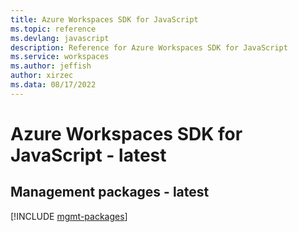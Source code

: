 ```yaml
---
title: Azure Workspaces SDK for JavaScript
ms.topic: reference
ms.devlang: javascript
description: Reference for Azure Workspaces SDK for JavaScript
ms.service: workspaces
ms.author: jeffish
author: xirzec
ms.data: 08/17/2022
---
```

# Azure Workspaces SDK for JavaScript - latest

## Management packages - latest
[!INCLUDE [mgmt-packages](workspaces-mgmt-index.md)]